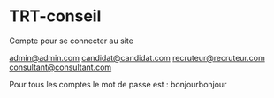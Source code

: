 # TRT-conseil

Compte pour se connecter au site

admin@admin.com
candidat@candidat.com
recruteur@recruteur.com
consultant@consultant.com

Pour tous les comptes le mot de passe est : bonjourbonjour
